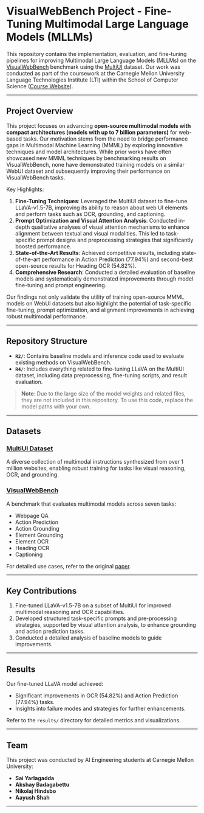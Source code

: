 # VisualWebBench Project - Fine-Tuning Multimodal Large Language Models (MLLMs)

This repository contains the implementation, evaluation, and fine-tuning pipelines for improving Multimodal Large Language Models (MLLMs) on the [VisualWebBench](https://visualwebbench.github.io/) benchmark using the [MultiUI](https://neulab.github.io/MultiUI/) dataset. Our work was conducted as part of the coursework at the Carnegie Mellon University Language Technologies Institute (LTI) within the School of Computer Science ([Course Website](https://cmu-mmml.github.io/)).

---

## Project Overview

This project focuses on advancing **open-source multimodal models with compact architectures (models with up to 7 billion parameters)** for web-based tasks. Our motivation stems from the need to bridge performance gaps in Multimodal Machine Learning (MMML) by exploring innovative techniques and model architectures. While prior works have often showcased new MMML techniques by benchmarking results on VisualWebBench, none have demonstrated training models on a similar WebUI dataset and subsequently improving their performance on VisualWebBench tasks.

Key Highlights:
1. **Fine-Tuning Techniques**: Leveraged the MultiUI dataset to fine-tune LLaVA-v1.5-7B, improving its ability to reason about web UI elements and perform tasks such as OCR, grounding, and captioning.
2. **Prompt Optimization and Visual Attention Analysis**: Conducted in-depth qualitative analyses of visual attention mechanisms to enhance alignment between textual and visual modalities. This led to task-specific prompt designs and preprocessing strategies that significantly boosted performance.
3. **State-of-the-Art Results**: Achieved competitive results, including state-of-the-art performance in Action Prediction (77.94%) and second-best open-source results for Heading OCR (54.82%).
4. **Comprehensive Research**: Conducted a detailed evaluation of baseline models and systematically demonstrated improvements through model fine-tuning and prompt engineering.

Our findings not only validate the utility of training open-source MMML models on WebUI datasets but also highlight the potential of task-specific fine-tuning, prompt optimization, and alignment improvements in achieving robust multimodal performance.

---

## Repository Structure

- **`R2/`**: Contains baseline models and inference code used to evaluate existing methods on VisualWebBench.
- **`R4/`**: Includes everything related to fine-tuning LLaVA on the MultiUI dataset, including data preprocessing, fine-tuning scripts, and result evaluation.

> **Note**: Due to the large size of the model weights and related files, they are not included in this repository. To use this code, replace the model paths with your own.

---

## Datasets

### [MultiUI Dataset](https://neulab.github.io/MultiUI/)
A diverse collection of multimodal instructions synthesized from over 1 million websites, enabling robust training for tasks like visual reasoning, OCR, and grounding.

### [VisualWebBench](https://visualwebbench.github.io/)
A benchmark that evaluates multimodal models across seven tasks:
- Webpage QA
- Action Prediction
- Action Grounding
- Element Grounding
- Element OCR
- Heading OCR
- Captioning

For detailed use cases, refer to the original [paper](https://arxiv.org/pdf/2401.13649.pdf).

---

## Key Contributions

1. Fine-tuned LLaVA-v1.5-7B on a subset of MultiUI for improved multimodal reasoning and OCR capabilities.
2. Developed structured task-specific prompts and pre-processing strategies, supported by visual attention analysis, to enhance grounding and action prediction tasks.
3. Conducted a detailed analysis of baseline models to guide improvements.

---

## Results

Our fine-tuned LLaVA model achieved:
- Significant improvements in OCR (54.82%) and Action Prediction (77.94%) tasks.
- Insights into failure modes and strategies for further enhancements.

Refer to the `results/` directory for detailed metrics and visualizations.

---

## Team

This project was conducted by AI Engineering students at Carnegie Mellon University:
- **Sai Yarlagadda**
- **Akshay Badagabettu**
- **Nikolaj Hindsbo**
- **Aayush Shah**
---
